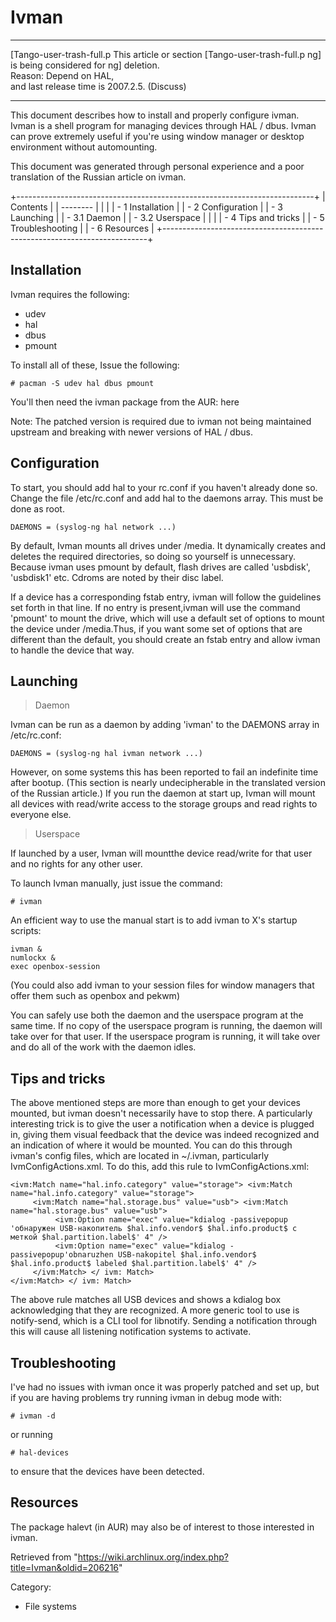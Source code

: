 Ivman
=====

  ------------------------ ------------------------ ------------------------
  [Tango-user-trash-full.p This article or section  [Tango-user-trash-full.p
  ng]                      is being considered for  ng]
                           deletion.                
                           Reason: Depend on HAL,   
                           and last release time is 
                           2007.2.5. (Discuss)      
  ------------------------ ------------------------ ------------------------

This document describes how to install and properly configure ivman.
Ivman is a shell program for managing devices through HAL / dbus. Ivman
can prove extremely useful if you're using window manager or desktop
environment without automounting.

This document was generated through personal experience and a poor
translation of the Russian article on ivman.

+--------------------------------------------------------------------------+
| Contents                                                                 |
| --------                                                                 |
|                                                                          |
| -   1 Installation                                                       |
| -   2 Configuration                                                      |
| -   3 Launching                                                          |
|     -   3.1 Daemon                                                       |
|     -   3.2 Userspace                                                    |
|                                                                          |
| -   4 Tips and tricks                                                    |
| -   5 Troubleshooting                                                    |
| -   6 Resources                                                          |
+--------------------------------------------------------------------------+

Installation
------------

Ivman requires the following:

-   udev
-   hal
-   dbus
-   pmount

To install all of these, Issue the following:

    # pacman -S udev hal dbus pmount

You'll then need the ivman package from the AUR: here

Note: The patched version is required due to ivman not being maintained
upstream and breaking with newer versions of HAL / dbus.

Configuration
-------------

To start, you should add hal to your rc.conf if you haven't already done
so. Change the file /etc/rc.conf and add hal to the daemons array. This
must be done as root.

    DAEMONS = (syslog-ng hal network ...)

By default, Ivman mounts all drives under /media. It dynamically creates
and deletes the required directories, so doing so yourself is
unnecessary. Because ivman uses pmount by default, flash drives are
called 'usbdisk', 'usbdisk1' etc. Cdroms are noted by their disc label.

If a device has a corresponding fstab entry, ivman will follow the
guidelines set forth in that line. If no entry is present,ivman will use
the command 'pmount' to mount the drive, which will use a default set of
options to mount the device under /media.Thus, if you want some set of
options that are different than the default, you should create an fstab
entry and allow ivman to handle the device that way.

Launching
---------

> Daemon

Ivman can be run as a daemon by adding 'ivman' to the DAEMONS array in
/etc/rc.conf:

    DAEMONS = (syslog-ng hal ivman network ...)

However, on some systems this has been reported to fail an indefinite
time after bootup. (This section is nearly undecipherable in the
translated version of the Russian article.) If you run the daemon at
start up, Ivman will mount all devices with read/write access to the
storage groups and read rights to everyone else.

> Userspace

If launched by a user, Ivman will mountthe device read/write for that
user and no rights for any other user.

To launch Ivman manually, just issue the command:

    # ivman

An efficient way to use the manual start is to add ivman to X's startup
scripts:

    ivman &
    numlockx &
    exec openbox-session

(You could also add ivman to your session files for window managers that
offer them such as openbox and pekwm)

You can safely use both the daemon and the userspace program at the same
time. If no copy of the userspace program is running, the daemon will
take over for that user. If the userspace program is running, it will
take over and do all of the work with the daemon idles.

Tips and tricks
---------------

The above mentioned steps are more than enough to get your devices
mounted, but ivman doesn't necessarily have to stop there. A
particularly interesting trick is to give the user a notification when a
device is plugged in, giving them visual feedback that the device was
indeed recognized and an indication of where it would be mounted. You
can do this through ivman's config files, which are located in ~/.ivman,
particularly IvmConfigActions.xml. To do this, add this rule to
IvmConfigActions.xml:

    <ivm:Match name="hal.info.category" value="storage"> <ivm:Match name="hal.info.category" value="storage"> 
         <ivm:Match name="hal.storage.bus" value="usb"> <ivm:Match name="hal.storage.bus" value="usb"> 
              <ivm:Option name="exec" value="kdialog -passivepopup 'обнаружен USB-накопитель $hal.info.vendor$ $hal.info.product$ с меткой $hal.partition.label$' 4" />    
              <ivm:Option name="exec" value="kdialog -passivepopup'obnaruzhen USB-nakopitel $hal.info.vendor$ $hal.info.product$ labeled $hal.partition.label$' 4" />     	
         </ivm:Match> </ ivm: Match> 
    </ivm:Match> </ ivm: Match>

The above rule matches all USB devices and shows a kdialog box
acknowledging that they are recognized. A more generic tool to use is
notify-send, which is a CLI tool for libnotify. Sending a notification
through this will cause all listening notification systems to activate.

Troubleshooting
---------------

I've had no issues with ivman once it was properly patched and set up,
but if you are having problems try running ivman in debug mode with:

    # ivman -d

or running

    # hal-devices

to ensure that the devices have been detected.

Resources
---------

The package halevt (in AUR) may also be of interest to those interested
in ivman.

Retrieved from
"https://wiki.archlinux.org/index.php?title=Ivman&oldid=206216"

Category:

-   File systems
